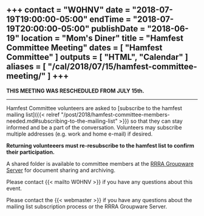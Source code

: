 +++
contact = "W0HNV"
date = "2018-07-19T19:00:00-05:00"
endTime = "2018-07-19T20:00:00-05:00"
publishDate = "2018-06-19"
location = "Mom's Diner"
title = "Hamfest Committee Meeting"
dates = [ "Hamfest Committee" ]
outputs = [ "HTML", "Calendar" ]
aliases = [ "/cal/2018/07/15/hamfest-committee-meeting/" ]
+++
---

**THIS MEETING WAS RESCHEDULED FROM JULY 15th.**

---

Hamfest Committee volunteers are asked to [subscribe to the hamfest
mailing list]({{< relref "/post/2018/hamfest-committee-members-needed.md#subscribing-to-the-mailing-list" >}})
so that they can stay informed and be a part of the
conversation. Volunteers may subscribe multiple addresses
(e.g. work and home e-mail) if desired.

**Returning volunteeers must re-resubscribe to the hamfest list to
confirm their participation.**

A shared folder is available to committee
members at the <a href="https://cloud.rrra.org" rel="nofollow">RRRA
Groupware Server</a> for document sharing and archiving.

Please contact {{< mailto W0HNV >}} if you have any questions about this
event.

Please contact the {{< webmaster >}} if you have any questions about the
mailing list subscription process or the RRRA Groupware Server.
